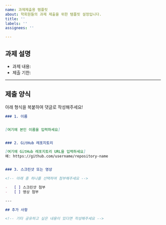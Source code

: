 ```yaml
---
name: 과제제출용 템플릿
about: 학회원들의 과제 제출을 위한 템플릿 설정입니다.
title: ''
labels: ''
assignees: ''

---
```


## 과제 설명

<!-- 과제에 대한 설명을 작성해주세요 -->

-   과제 내용:
-   제출 기한:

---

## 제출 양식

아래 형식을 복붙하여 댓글로 작성해주세요!

```md
### 1. 이름


[여기에 본인 이름을 입력하세요]


### 2. GitHub 레포지토리

[여기에 GitHub 레포지토리 URL을 입력하세요]
예: https://github.com/username/repository-name


### 3. 스크린샷 또는 영상

<!-- 아래 중 하나를 선택하여 첨부해주세요 -->

-   [ ] 스크린샷 첨부
-   [ ] 영상 첨부

---

## 추가 사항

<!-- 기타 공유하고 싶은 내용이 있다면 작성해주세요 -->

```

